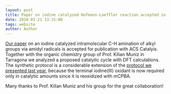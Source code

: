 ```yaml
---
layout: post
title: Paper on iodine catalyzed Hofmann-Loeffler reaction accepted in ACS Catalysis
date: 2018-03-21 13:15:00
tags: website
author: Author
---
```

[Our paper](https://pubs.acs.org/doi/10.1021/acscatal.8b00286) on an iodine catalyzed intramolecular C-H amination of alkyl groups via amidyl radicals is accepted for publication with ACS Catalyis. Together with the organic chemistry group of Prof. Kilian Muniz in Tarragona we analyzed a proposed catalytic cycle with DFT calculations. The synthetic protocol is a considerable extension of the [protocol we presented last year](https://onlinelibrary.wiley.com/doi/full/10.1002/ange.201703611), because the terminal iodine(III) oxidant is now required only in catalytic amounts since it is reoxidized with mCPBA.
<p>Many thanks to Prof. Kilian Muniz and his group for the great collaboration!</p>
